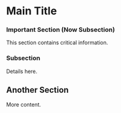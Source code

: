 # Main Title

### Important Section (Now Subsection)

This section contains critical information.

### Subsection

Details here.

## Another Section

More content.
